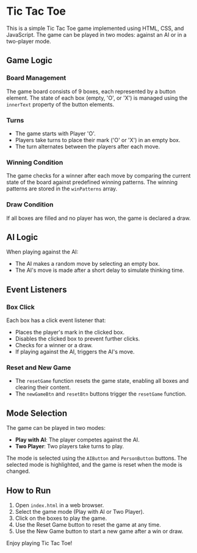 # Tic Tac Toe

This is a simple Tic Tac Toe game implemented using HTML, CSS, and JavaScript. The game can be played in two modes: against an AI or in a two-player mode.

## Game Logic

### Board Management
The game board consists of 9 boxes, each represented by a button element. The state of each box (empty, 'O', or 'X') is managed using the `innerText` property of the button elements.

### Turns
- The game starts with Player 'O'.
- Players take turns to place their mark ('O' or 'X') in an empty box.
- The turn alternates between the players after each move.

### Winning Condition
The game checks for a winner after each move by comparing the current state of the board against predefined winning patterns. The winning patterns are stored in the `winPatterns` array.

### Draw Condition
If all boxes are filled and no player has won, the game is declared a draw.

## AI Logic

When playing against the AI:
- The AI makes a random move by selecting an empty box.
- The AI's move is made after a short delay to simulate thinking time.

## Event Listeners

### Box Click
Each box has a click event listener that:
- Places the player's mark in the clicked box.
- Disables the clicked box to prevent further clicks.
- Checks for a winner or a draw.
- If playing against the AI, triggers the AI's move.

### Reset and New Game
- The `resetGame` function resets the game state, enabling all boxes and clearing their content.
- The `newGameBtn` and `resetBtn` buttons trigger the `resetGame` function.

## Mode Selection

The game can be played in two modes:
- **Play with AI**: The player competes against the AI.
- **Two Player**: Two players take turns to play.

The mode is selected using the `AIButton` and `PersonButton` buttons. The selected mode is highlighted, and the game is reset when the mode is changed.

## How to Run

1. Open `index.html` in a web browser.
2. Select the game mode (Play with AI or Two Player).
3. Click on the boxes to play the game.
4. Use the Reset Game button to reset the game at any time.
5. Use the New Game button to start a new game after a win or draw.

Enjoy playing Tic Tac Toe!

